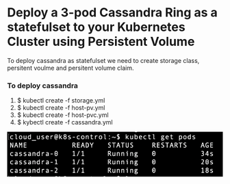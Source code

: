 # Deploy a 3-pod Cassandra Ring as a statefulset to your Kubernetes Cluster using Persistent Volume

To deploy cassandra as statefulset we need to create storage class, persitent voulme and persitent volume claim.

### To deploy cassandra
1. $ kubectl create -f storage.yml
2. $ kubectl create -f host-pv.yml
3. $ kubectl create -f host-pvc.yml
4. $ kybectl create -f cassandra.yml

![Alt text](image.png)
